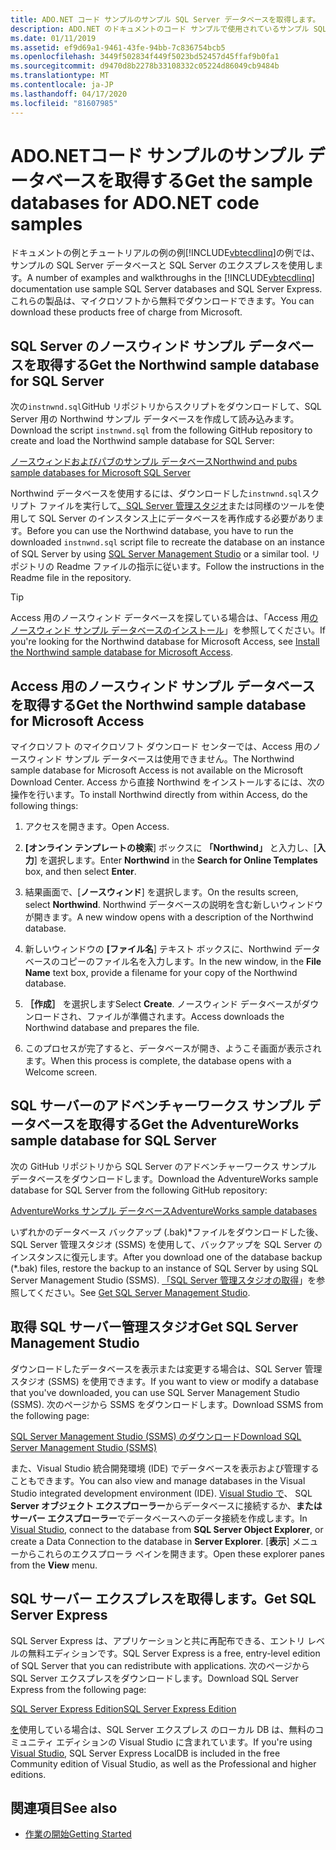 ```yaml
---
title: ADO.NET コード サンプルのサンプル SQL Server データベースを取得します。
description: ADO.NET のドキュメントのコード サンプルで使用されているサンプル SQL Server データベース、および SQL Server および管理ツールをダウンロードします。
ms.date: 01/11/2019
ms.assetid: ef9d69a1-9461-43fe-94bb-7c836754bcb5
ms.openlocfilehash: 3449f502834f449f5023bd52457d45ffaf9b0fa1
ms.sourcegitcommit: d9470d8b2278b33108332c05224d86049cb9484b
ms.translationtype: MT
ms.contentlocale: ja-JP
ms.lasthandoff: 04/17/2020
ms.locfileid: "81607985"
---
```

# <a name="get-the-sample-databases-for-adonet-code-samples"></a><span data-ttu-id="a51e5-103">ADO.NETコード サンプルのサンプル データベースを取得する</span><span class="sxs-lookup"><span data-stu-id="a51e5-103">Get the sample databases for ADO.NET code samples</span></span>

<span data-ttu-id="a51e5-104">ドキュメントの例とチュートリアルの例の例[!INCLUDE[vbtecdlinq](../../../../../../includes/vbtecdlinq-md.md)]の例では、サンプルの SQL Server データベースと SQL Server のエクスプレスを使用します。</span><span class="sxs-lookup"><span data-stu-id="a51e5-104">A number of examples and walkthroughs in the [!INCLUDE[vbtecdlinq](../../../../../../includes/vbtecdlinq-md.md)] documentation use sample SQL Server databases and SQL Server Express.</span></span> <span data-ttu-id="a51e5-105">これらの製品は、マイクロソフトから無料でダウンロードできます。</span><span class="sxs-lookup"><span data-stu-id="a51e5-105">You can download these products free of charge from Microsoft.</span></span>

## <a name="get-the-northwind-sample-database-for-sql-server"></a><span data-ttu-id="a51e5-106">SQL Server のノースウィンド サンプル データベースを取得する</span><span class="sxs-lookup"><span data-stu-id="a51e5-106">Get the Northwind sample database for SQL Server</span></span>

<span data-ttu-id="a51e5-107">次の`instnwnd.sql`GitHub リポジトリからスクリプトをダウンロードして、SQL Server 用の Northwind サンプル データベースを作成して読み込みます。</span><span class="sxs-lookup"><span data-stu-id="a51e5-107">Download the script `instnwnd.sql` from the following GitHub repository to create and load the Northwind sample database for SQL Server:</span></span>

[<span data-ttu-id="a51e5-108">ノースウィンドおよびパブのサンプル データベース</span><span class="sxs-lookup"><span data-stu-id="a51e5-108">Northwind and pubs sample databases for Microsoft SQL Server</span></span>](https://github.com/Microsoft/sql-server-samples/tree/master/samples/databases/northwind-pubs)

<span data-ttu-id="a51e5-109">Northwind データベースを使用するには、ダウンロードした`instnwnd.sql`スクリプト ファイルを実行して[、SQL Server 管理スタジオ](#get_ssms)または同様のツールを使用して SQL Server のインスタンス上にデータベースを再作成する必要があります。</span><span class="sxs-lookup"><span data-stu-id="a51e5-109">Before you can use the Northwind database, you have to run the downloaded `instnwnd.sql` script file to recreate the database on an instance of SQL Server by using [SQL Server Management Studio](#get_ssms) or a similar tool.</span></span> <span data-ttu-id="a51e5-110">リポジトリの Readme ファイルの指示に従います。</span><span class="sxs-lookup"><span data-stu-id="a51e5-110">Follow the instructions in the Readme file in the repository.</span></span>

> [!TIP]
> <span data-ttu-id="a51e5-111">Access 用のノースウィンド データベースを探している場合は、「Access 用[のノースウィンド サンプル データベースのインストール](#northwind_access)」を参照してください。</span><span class="sxs-lookup"><span data-stu-id="a51e5-111">If you're looking for the Northwind database for Microsoft Access, see [Install the Northwind sample database for Microsoft Access](#northwind_access).</span></span>

## <a name="get-the-northwind-sample-database-for-microsoft-access"></a><a name="northwind_access"></a><span data-ttu-id="a51e5-112">Access 用のノースウィンド サンプル データベースを取得する</span><span class="sxs-lookup"><span data-stu-id="a51e5-112">Get the Northwind sample database for Microsoft Access</span></span>

<span data-ttu-id="a51e5-113">マイクロソフト のマイクロソフト ダウンロード センターでは、Access 用のノースウィンド サンプル データベースは使用できません。</span><span class="sxs-lookup"><span data-stu-id="a51e5-113">The Northwind sample database for Microsoft Access is not available on the Microsoft Download Center.</span></span> <span data-ttu-id="a51e5-114">Access から直接 Northwind をインストールするには、次の操作を行います。</span><span class="sxs-lookup"><span data-stu-id="a51e5-114">To install Northwind directly from within Access, do the following things:</span></span>

1. <span data-ttu-id="a51e5-115">アクセスを開きます。</span><span class="sxs-lookup"><span data-stu-id="a51e5-115">Open Access.</span></span>

1. <span data-ttu-id="a51e5-116">**[オンライン テンプレートの検索**] ボックスに **「Northwind」** と入力し、[**入力**] を選択します。</span><span class="sxs-lookup"><span data-stu-id="a51e5-116">Enter **Northwind** in the **Search for Online Templates** box, and then select **Enter**.</span></span>

1. <span data-ttu-id="a51e5-117">結果画面で、[**ノースウィンド**] を選択します。</span><span class="sxs-lookup"><span data-stu-id="a51e5-117">On the results screen, select **Northwind**.</span></span> <span data-ttu-id="a51e5-118">Northwind データベースの説明を含む新しいウィンドウが開きます。</span><span class="sxs-lookup"><span data-stu-id="a51e5-118">A new window opens with a description of the Northwind database.</span></span>

1. <span data-ttu-id="a51e5-119">新しいウィンドウの **[ファイル名**] テキスト ボックスに、Northwind データベースのコピーのファイル名を入力します。</span><span class="sxs-lookup"><span data-stu-id="a51e5-119">In the new window, in the **File Name** text box, provide a filename for your copy of the Northwind database.</span></span>

1. <span data-ttu-id="a51e5-120">**［作成］** を選択します</span><span class="sxs-lookup"><span data-stu-id="a51e5-120">Select **Create**.</span></span> <span data-ttu-id="a51e5-121">ノースウィンド データベースがダウンロードされ、ファイルが準備されます。</span><span class="sxs-lookup"><span data-stu-id="a51e5-121">Access downloads the Northwind database and prepares the file.</span></span>

1. <span data-ttu-id="a51e5-122">このプロセスが完了すると、データベースが開き、ようこそ画面が表示されます。</span><span class="sxs-lookup"><span data-stu-id="a51e5-122">When this process is complete, the database opens with a Welcome screen.</span></span>

## <a name="get-the-adventureworks-sample-database-for-sql-server"></a><span data-ttu-id="a51e5-123">SQL サーバーのアドベンチャーワークス サンプル データベースを取得する</span><span class="sxs-lookup"><span data-stu-id="a51e5-123">Get the AdventureWorks sample database for SQL Server</span></span>

<span data-ttu-id="a51e5-124">次の GitHub リポジトリから SQL Server のアドベンチャーワークス サンプル データベースをダウンロードします。</span><span class="sxs-lookup"><span data-stu-id="a51e5-124">Download the AdventureWorks sample database for SQL Server from the following GitHub repository:</span></span>

[<span data-ttu-id="a51e5-125">AdventureWorks サンプル データベース</span><span class="sxs-lookup"><span data-stu-id="a51e5-125">AdventureWorks sample databases</span></span>](https://github.com/Microsoft/sql-server-samples/releases/tag/adventureworks)

<span data-ttu-id="a51e5-126">いずれかのデータベース バックアップ (.bak)\*ファイルをダウンロードした後、SQL Server 管理スタジオ (SSMS) を使用して、バックアップを SQL Server のインスタンスに復元します。</span><span class="sxs-lookup"><span data-stu-id="a51e5-126">After you download one of the database backup (\*.bak) files, restore the backup to an instance of SQL Server by using SQL Server Management Studio (SSMS).</span></span> <span data-ttu-id="a51e5-127">[「SQL Server 管理スタジオの取得](#get_ssms)」を参照してください。</span><span class="sxs-lookup"><span data-stu-id="a51e5-127">See [Get SQL Server Management Studio](#get_ssms).</span></span>

## <a name="get-sql-server-management-studio"></a><a name="get_ssms"></a><span data-ttu-id="a51e5-128">取得 SQL サーバー管理スタジオ</span><span class="sxs-lookup"><span data-stu-id="a51e5-128">Get SQL Server Management Studio</span></span>
<span data-ttu-id="a51e5-129">ダウンロードしたデータベースを表示または変更する場合は、SQL Server 管理スタジオ (SSMS) を使用できます。</span><span class="sxs-lookup"><span data-stu-id="a51e5-129">If you want to view or modify a database that you've downloaded, you can use SQL Server Management Studio (SSMS).</span></span> <span data-ttu-id="a51e5-130">次のページから SSMS をダウンロードします。</span><span class="sxs-lookup"><span data-stu-id="a51e5-130">Download SSMS from the following page:</span></span>

[<span data-ttu-id="a51e5-131">SQL Server Management Studio (SSMS) のダウンロード</span><span class="sxs-lookup"><span data-stu-id="a51e5-131">Download SQL Server Management Studio (SSMS)</span></span>](/sql/ssms/download-sql-server-management-studio-ssms)

<span data-ttu-id="a51e5-132">また、Visual Studio 統合開発環境 (IDE) でデータベースを表示および管理することもできます。</span><span class="sxs-lookup"><span data-stu-id="a51e5-132">You can also view and manage databases in the Visual Studio integrated development environment (IDE).</span></span> <span data-ttu-id="a51e5-133">[Visual Studio で](https://www.visualstudio.com/downloads/?utm_medium=microsoft&utm_source=docs.microsoft.com&utm_campaign=button+cta&utm_content=download+vs2019)、 SQL **Server オブジェクト エクスプローラー**からデータベースに接続するか、**またはサーバー エクスプローラー**でデータベースへのデータ接続を作成します。</span><span class="sxs-lookup"><span data-stu-id="a51e5-133">In [Visual Studio](https://www.visualstudio.com/downloads/?utm_medium=microsoft&utm_source=docs.microsoft.com&utm_campaign=button+cta&utm_content=download+vs2019), connect to the database from **SQL Server Object Explorer**, or create a Data Connection to the database in **Server Explorer**.</span></span> <span data-ttu-id="a51e5-134">[**表示**] メニューからこれらのエクスプローラ ペインを開きます。</span><span class="sxs-lookup"><span data-stu-id="a51e5-134">Open these explorer panes from the **View** menu.</span></span>

## <a name="get-sql-server-express"></a><a name="get_sql"></a><span data-ttu-id="a51e5-135">SQL サーバー エクスプレスを取得します。</span><span class="sxs-lookup"><span data-stu-id="a51e5-135">Get SQL Server Express</span></span>

<span data-ttu-id="a51e5-136">SQL Server Express は、アプリケーションと共に再配布できる、エントリ レベルの無料エディションです。</span><span class="sxs-lookup"><span data-stu-id="a51e5-136">SQL Server Express is a free, entry-level edition of SQL Server that you can redistribute with applications.</span></span> <span data-ttu-id="a51e5-137">次のページから SQL Server エクスプレスをダウンロードします。</span><span class="sxs-lookup"><span data-stu-id="a51e5-137">Download SQL Server Express from the following page:</span></span>
  
[<span data-ttu-id="a51e5-138">SQL Server Express Edition</span><span class="sxs-lookup"><span data-stu-id="a51e5-138">SQL Server Express Edition</span></span>](https://www.microsoft.com/sql-server/sql-server-editions-express)

<span data-ttu-id="a51e5-139">[を](https://www.visualstudio.com/downloads/?utm_medium=microsoft&utm_source=docs.microsoft.com&utm_campaign=button+cta&utm_content=download+vs2019)使用している場合は、SQL Server エクスプレス のローカル DB は、無料のコミュニティ エディションの Visual Studio に含まれています。</span><span class="sxs-lookup"><span data-stu-id="a51e5-139">If you're using [Visual Studio](https://www.visualstudio.com/downloads/?utm_medium=microsoft&utm_source=docs.microsoft.com&utm_campaign=button+cta&utm_content=download+vs2019), SQL Server Express LocalDB is included in the free Community edition of Visual Studio, as well as the Professional and higher editions.</span></span>  

## <a name="see-also"></a><span data-ttu-id="a51e5-140">関連項目</span><span class="sxs-lookup"><span data-stu-id="a51e5-140">See also</span></span>

- [<span data-ttu-id="a51e5-141">作業の開始</span><span class="sxs-lookup"><span data-stu-id="a51e5-141">Getting Started</span></span>](getting-started.md)
